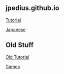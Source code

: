 ## jpedius.github.io

[Tutorial](tutorial-two/)

[Japanese](japanese/)

## Old Stuff

[Old Tutorial](tutorial/)

[Games](games/)
